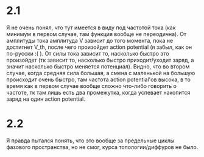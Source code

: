 # 2.1

Я не очень понял, что тут имеется в виду под частотой тока (как минимум в первом случае, там функция вообще не переодична). От амплитуды тока амплитуда V зависит до того момента, пока не достигнет V_th, после чего произойдет action potential (я забыл, как он по-русски :( ). От силы тока зависит то, насколько быстро это произойдет (тк зависит то, насколько быстро приходит/уходит заряд, а значит насколько быстро меняется потенциал). Видно, что во втором случае, когда средняя сила большая, а смена с маленькой на большую происходит очень быстро, там частота action potential'ов высока, в то время как в первом случае вообще сложно что-либо говорить о частоте, тк там лишь есть два промежутка, когда успевает накопится заряд на один action potential.

# 2.2

Я правда пытался понять, что это вообще за предельные циклы фазового пространства, но не смог, курса топологии/диффуров не было.